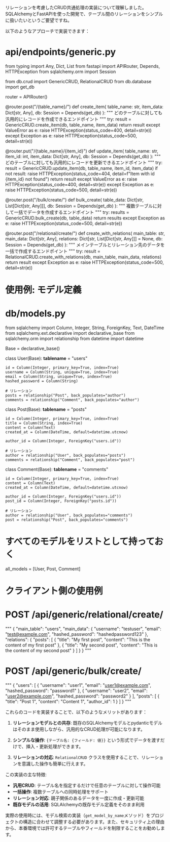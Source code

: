 リレーションを考慮したCRUD共通処理の実装について理解しました。SQLAlchemyとFastAPIを使った開発で、テーブル間のリレーションをシンプルに扱いたいというご要望ですね。

以下のようなアプローチで実装できます：

# api/endpoints/generic.py
from typing import Any, Dict, List
from fastapi import APIRouter, Depends, HTTPException
from sqlalchemy.orm import Session

from db.crud import GenericCRUD, RelationalCRUD
from db.database import get_db

router = APIRouter()


@router.post("/{table_name}/")
def create_item(
    table_name: str, 
    item_data: Dict[str, Any], 
    db: Session = Depends(get_db)
):
    """
    どのテーブルに対しても汎用的にレコードを作成できるエンドポイント
    """
    try:
        result = GenericCRUD.create_item(db, table_name, item_data)
        return result
    except ValueError as e:
        raise HTTPException(status_code=400, detail=str(e))
    except Exception as e:
        raise HTTPException(status_code=500, detail=str(e))


@router.put("/{table_name}/{item_id}")
def update_item(
    table_name: str, 
    item_id: int, 
    item_data: Dict[str, Any], 
    db: Session = Depends(get_db)
):
    """
    どのテーブルに対しても汎用的にレコードを更新できるエンドポイント
    """
    try:
        result = GenericCRUD.update_item(db, table_name, item_id, item_data)
        if not result:
            raise HTTPException(status_code=404, detail=f"Item with id {item_id} not found")
        return result
    except ValueError as e:
        raise HTTPException(status_code=400, detail=str(e))
    except Exception as e:
        raise HTTPException(status_code=500, detail=str(e))


@router.post("/bulk/create/")
def bulk_create(
    table_data: Dict[str, List[Dict[str, Any]]],
    db: Session = Depends(get_db)
):
    """
    複数テーブルに対して一括でデータを作成するエンドポイント
    """
    try:
        results = GenericCRUD.bulk_create(db, table_data)
        return results
    except Exception as e:
        raise HTTPException(status_code=500, detail=str(e))


@router.post("/relational/create/")
def create_with_relations(
    main_table: str,
    main_data: Dict[str, Any],
    relations: Dict[str, List[Dict[str, Any]]] = None,
    db: Session = Depends(get_db)
):
    """
    メインテーブルとリレーション先のデータを一括で作成するエンドポイント
    """
    try:
        result = RelationalCRUD.create_with_relations(db, main_table, main_data, relations)
        return result
    except Exception as e:
        raise HTTPException(status_code=500, detail=str(e))


# 使用例: モデル定義

# db/models.py
from sqlalchemy import Column, Integer, String, ForeignKey, Text, DateTime
from sqlalchemy.ext.declarative import declarative_base
from sqlalchemy.orm import relationship
from datetime import datetime

Base = declarative_base()

class User(Base):
    __tablename__ = "users"
    
    id = Column(Integer, primary_key=True, index=True)
    username = Column(String, unique=True, index=True)
    email = Column(String, unique=True, index=True)
    hashed_password = Column(String)
    
    # リレーション
    posts = relationship("Post", back_populates="author")
    comments = relationship("Comment", back_populates="author")


class Post(Base):
    __tablename__ = "posts"
    
    id = Column(Integer, primary_key=True, index=True)
    title = Column(String, index=True)
    content = Column(Text)
    created_at = Column(DateTime, default=datetime.utcnow)
    
    author_id = Column(Integer, ForeignKey("users.id"))
    
    # リレーション
    author = relationship("User", back_populates="posts")
    comments = relationship("Comment", back_populates="post")


class Comment(Base):
    __tablename__ = "comments"
    
    id = Column(Integer, primary_key=True, index=True)
    content = Column(Text)
    created_at = Column(DateTime, default=datetime.utcnow)
    
    author_id = Column(Integer, ForeignKey("users.id"))
    post_id = Column(Integer, ForeignKey("posts.id"))
    
    # リレーション
    author = relationship("User", back_populates="comments")
    post = relationship("Post", back_populates="comments")


# すべてのモデルをリストとして持っておく
all_models = [User, Post, Comment]


# クライアント側の使用例
# POST /api/generic/relational/create/
"""
{
  "main_table": "users",
  "main_data": {
    "username": "testuser",
    "email": "test@example.com",
    "hashed_password": "hashedpassword123"
  },
  "relations": {
    "posts": [
      {
        "title": "My first post",
        "content": "This is the content of my first post"
      },
      {
        "title": "My second post",
        "content": "This is the content of my second post"
      }
    ]
  }
}
"""

# POST /api/generic/bulk/create/
"""
{
  "users": [
    {
      "username": "user1",
      "email": "user1@example.com",
      "hashed_password": "password1"
    },
    {
      "username": "user2",
      "email": "user2@example.com",
      "hashed_password": "password2"
    }
  ],
  "posts": [
    {
      "title": "Post 1",
      "content": "Content 1",
      "author_id": 1
    }
  ]
}
"""

これらのコードを実装することで、以下のようなメリットがあります：

1. **リレーションモデルとの共存**: 既存のSQLAlchemyモデルとpydanticモデルはそのまま使用しながら、汎用的なCRUD処理が可能になります。

2. **シンプルな操作**: `{テーブル名: {フィールド: 値}}` という形式でデータを渡すだけで、挿入・更新処理ができます。

3. **リレーションの対応**: `RelationalCRUD` クラスを使用することで、リレーションを意識した操作も簡単に行えます。

この実装の主な特徴:

- **汎用CRUD**: テーブル名を指定するだけで任意のテーブルに対して操作可能
- **一括操作**: 複数テーブルへの同時処理をサポート
- **リレーション対応**: 親子関係のあるデータを一度に作成・更新可能
- **既存モデルの活用**: SQLAlchemyの既存モデル定義をそのまま利用

実際の使用時には、モデル検索の実装（`get_model_by_name`メソッド）をプロジェクトの構造に合わせて調整する必要があります。また、セキュリティ上の理由から、本番環境では許可するテーブルやフィールドを制限することをお勧めします。
